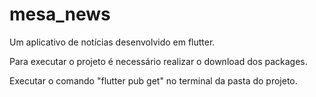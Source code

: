 # mesa_news

Um aplicativo de notícias desenvolvido em flutter.

Para executar o projeto é necessário realizar o download dos packages.

Executar o comando "flutter pub get" no terminal da pasta do projeto.
